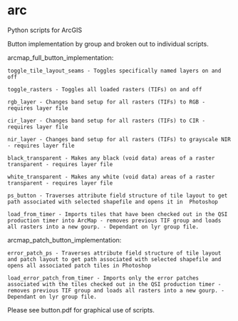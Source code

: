 # arc
Python scripts for ArcGIS

Button implementation by group and broken out to individual scripts.

arcmap_full_button_implementation:

	toggle_tile_layout_seams - Toggles specifically named layers on and off
  
	toggle_rasters - Toggles all loaded rasters (TIFs) on and off
  
	rgb_layer - Changes band setup for all rasters (TIFs) to RGB - requires layer file
  
	cir_layer - Changes band setup for all rasters (TIFs) to CIR - requires layer file
  
	nir_layer - Changes band setup for all rasters (TIFs) to grayscale NIR - requires layer file
  
	black_transparent - Makes any black (void data) areas of a raster transparent - requires layer file
  
	white_transparent - Makes any white (void data) areas of a raster transparent - requires layer file
  
	ps_button - Traverses attribute field structure of tile layout to get path associated with selected shapefile and opens it in  Photoshop
  
	load_from_timer - Imports tiles that have been checked out in the QSI production timer into ArcMap - removes previous TIF group and loads all rasters into a new gourp. - Dependant on lyr group file.
  

arcmap_patch_button_implementation:

	error_patch_ps - Traverses attribute field structure of tile layout and patch layout to get path associated with selected shapefile and opens all associated patch tiles in Photoshop
  
	load_error_patch_from_timer - Imports only the error patches associated with the tiles checked out in the QSI production timer - removes previous TIF group and loads all rasters into a new gourp. - Dependant on lyr group file.
  
Please see button.pdf for graphical use of scripts.
  
